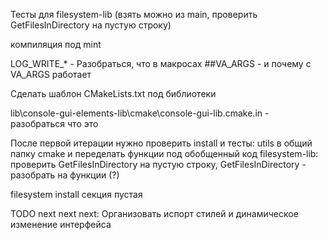 Тесты для filesystem-lib (взять можно из main, проверить GetFilesInDirectory на пустую строку)

компиляция под mint

LOG_WRITE_* - Разобраться, что в макросах ##VA_ARGS - и почему с VA_ARGS работает

Сделать шаблон CMakeLists.txt под библиотеки

lib\console-gui-elements-lib\cmake\console-gui-lib.cmake.in - разобраться что это

После первой итерации нужно проверить install и тесты:
utils в общий папку cmake и переделать функции под обобщенный код
filesystem-lib: проверить GetFilesInDirectory на пустую строку, GetFilesInDirectory - разобрать на функции (?) 

filesystem install секция пустая

TODO next next next: Организовать испорт стилей и динамическое изменение интерфейса